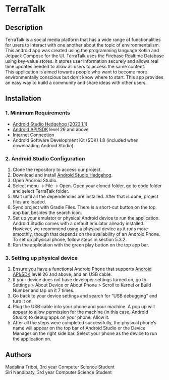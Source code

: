 # TerraTalk


## Description
TerraTalk is a social media platform that has a wide range of functionalities for users to interact with one another about the topic of environmentalism. This android app was created using the programming language Kotlin and Jetpack Compose for the UI. TerraTalk uses the Firebase Realtime Database using key-value stores. It stores user information securely and allows real time updates needed to allow all users to access the same content. 
<br>
This application is aimed towards people who want to become more environmentally conscious but don't know where to start. This app provides an easy way to build a community and share ideas with other users. 

## Installation

### 1. Minimum Requirements 
- [Android Studio Hedgehog (2023.1.1)](https://developer.android.com/studio)
- [Android API/SDK](https://apilevels.com/) level 26 and above
- Internet Connection
- Android Software Development Kit (SDK) 1.8 (included when downloading Android Studio)

### 2. Android Studio Configuration
1. Clone the repository to access our project.
2. Download and install [Android Studio Hedgehog](https://developer.android.com/studio).
3. Open Android Studio. 
4. Select menu -> File -> Open. Open your cloned folder, go to code folder and select TerraTalk folder.
4. Wait until all the dependencies are installed. After that is done, project files are loaded.
5. Sync project with Gradle Files. There is a short-cut button on the top app bar, besides the search icon.
6. Set up your emulator or physical Android device to run the application. Android Studio comes with a default emulator already installed. However, we recommend using a physical device as it runs more smoothly, though that depends on the availability of an Android Phone. To set up physical phone, follow steps in section 5.3.2.
7. Run the application with the green play button on the top app bar.

### 3. Setting up physical device
1. Ensure you have a functional Android Phone that supports [Android API/SDK](https://apilevels.com/) level 26 and above; and an USB cable.
2. If your device does not have developer settings turned on, go to Settings > About Device or About Phone > Scroll to Kernel or Build Number and tap on it 7 times.
3. Go back to your device settings and search for “USB debugging” and turn it on.
5. Plug the USB cable into your phone and your machine. A pop up will appear to allow permission for the machine (in this case, Android Studio) to debug apps on your phone. Allow it.
6. After all the steps were completed successfully, the physical phone’s name will appear on the top bar of Android Studio or the Device Manager on the right side bar. Select your phone as the device to run the application on.

## Authors
Madalina Triboi, 3rd year Computer Science Student 
<br>
Siri Nandipaty, 3rd year Computer Science Student